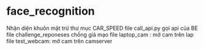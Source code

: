 # face_recognition
Nhận diện khuôn mặt
trừ thư mục CAR_SPEED
file call_api.py gọi api của BE 
file challenge_reponeses chống giả mạo
file laptop_cam : mở cam trên lap
file test_webcam: mở cam trên camserver